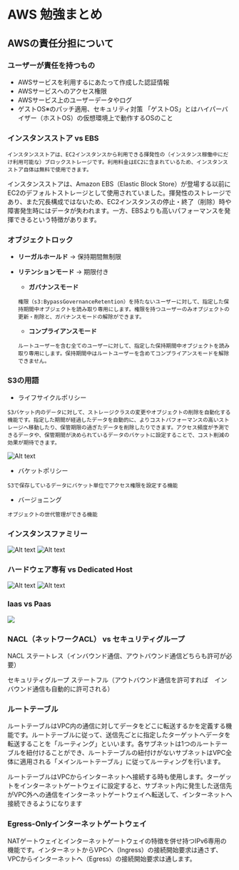 # AWS 勉強まとめ

## AWSの責任分担について

### ユーザーが責任を持つもの

- AWSサービスを利用するにあたって作成した認証情報
- AWSサービスへのアクセス権限
- AWSサービス上のユーザーデータやログ
- ゲストOS※のパッチ適用、セキュリティ対策
「ゲストOS」とはハイパーバイザー（ホストOS）の仮想環境上で動作するOSのこと

### インスタンスストア vs  EBS

```
インスタンスストアは、EC2インスタンスから利用できる揮発性の（インスタンス稼働中にだけ利用可能な）ブロックストレージです。利用料金はEC2に含まれているため、インスタンスストア自体は無料で使用できます。
```

インスタンスストアは、Amazon EBS（Elastic Block Store）が登場する以前にEC2のデフォルトストレージとして使用されていました。揮発性のストレージであり、また冗長構成ではないため、EC2インスタンスの停止・終了（削除）時や障害発生時にはデータが失われます。一方、EBSよりも高いパフォーマンスを発揮できるという特徴があります。


### オブジェクトロック

- **リーガルホールド** →  保持期間無制限
  
- **リテンションモード** → 期限付き
  - **ガバナンスモード**

  ```
  権限（s3:BypassGovernanceRetention）を持たないユーザーに対して、指定した保持期間中オブジェクトを読み取り専用にします。権限を持つユーザーのみオブジェクトの更新・削除と、ガバナンスモードの解除ができます。
  ```
  - **コンプライアンスモード**

  ```
  ルートユーザーを含む全てのユーザーに対して、指定した保持期間中オブジェクトを読み取り専用にします。保持期間中はルートユーザーを含めてコンプライアンスモードを解除できません。
  ```

### S3の用語

- ライフサイクルポリシー
```
S3バケット内のデータに対して、ストレージクラスの変更やオブジェクトの削除を自動化する機能です。指定した期間が経過したデータを自動的に、よりコストパフォーマンスの高いストレージへ移動したり、保管期限の過ぎたデータを削除したりできます。アクセス頻度が予測できるデータや、保管期間が決められているデータのバケットに設定することで、コスト削減の効果が期待できます。
```
![Alt text](IMG_6382.png)
- バケットポリシー
```
S3で保存しているデータにバケット単位でアクセス権限を設定する機能
```
- バージョニング
```
オブジェクトの世代管理ができる機能
```

### インスタンスファミリー
![Alt text](IMG_6387.png)
![Alt text](IMG_6386.png)

### ハードウェア専有 vs Dedicated Host
![Alt text](IMG_6385.png)
![Alt text](IMG_6384.png)

### Iaas vs Paas
![](<Infrastructure as a Service.png>)

### NACL（ネットワークACL） vs セキュリティグループ

NACL
ステートレス（インバウンド通信、アウトバウンド通信どちらも許可が必要）

セキュリティグループ
ステートフル（アウトバウンド通信を許可すれば　インバウンド通信も自動的に許可される）

### ルートテーブル

ルートテーブルはVPC内の通信に対してデータをどこに転送するかを定義する機能です。ルートテーブルに従って、送信先ごとに指定したターゲットへデータを転送することを「ルーティング」といいます。各サブネットは1つのルートテーブルを紐付けることができ、ルートテーブルの紐付けがないサブネットはVPC全体に適用される「メインルートテーブル」に従ってルーティングを行います。

ルートテーブルはVPCからインターネットへ接続する時も使用します。ターゲットをインターネットゲートウェイに設定すると、サブネット内に発生した送信先がVPC外への通信をインターネットゲートウェイへ転送して、インターネットへ接続できるようになります

### Egress-Onlyインターネットゲートウェイ

NATゲートウェイとインターネットゲートウェイの特徴を併せ持つIPv6専用の機能です。インターネットからVPCへ（Ingress）の接続開始要求は通さず、VPCからインターネットへ（Egress）の接続開始要求は通します。





